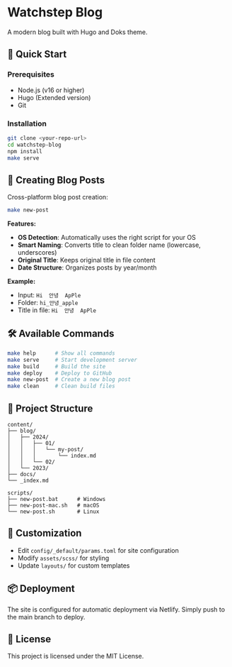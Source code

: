 # Watchstep Blog

A modern blog built with Hugo and Doks theme.

## 🚀 Quick Start

### Prerequisites
- Node.js (v16 or higher)
- Hugo (Extended version)
- Git

### Installation
```bash
git clone <your-repo-url>
cd watchstep-blog
npm install
make serve
```

## 📝 Creating Blog Posts

Cross-platform blog post creation:

```bash
make new-post
```

**Features:**
- **OS Detection**: Automatically uses the right script for your OS
- **Smart Naming**: Converts title to clean folder name (lowercase, underscores)
- **Original Title**: Keeps original title in file content
- **Date Structure**: Organizes posts by year/month

**Example:**
- Input: `Hi  안녕  ApPle`
- Folder: `hi_안녕_apple`
- Title in file: `Hi  안녕  ApPle`

## 🛠️ Available Commands

```bash
make help      # Show all commands
make serve     # Start development server
make build     # Build the site
make deploy    # Deploy to GitHub
make new-post  # Create a new blog post
make clean     # Clean build files
```

## 📁 Project Structure

```
content/
├── blog/
│   ├── 2024/
│   │   ├── 01/
│   │   │   └── my-post/
│   │   │       └── index.md
│   │   └── 02/
│   └── 2023/
├── docs/
└── _index.md

scripts/
├── new-post.bat      # Windows
├── new-post-mac.sh   # macOS
└── new-post.sh       # Linux
```

## 🎨 Customization

- Edit `config/_default/params.toml` for site configuration
- Modify `assets/scss/` for styling
- Update `layouts/` for custom templates

## 📦 Deployment

The site is configured for automatic deployment via Netlify. Simply push to the main branch to deploy.

## 📄 License

This project is licensed under the MIT License.
